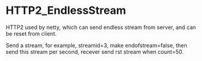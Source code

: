 # HTTP2_EndlessStream
HTTP2 used by netty, which can send endless stream from server, and can be reset from client.

Send a stream, for example, streamid=3, make endofstream=false, then send this stream per second, recever send rst stream when count=50.
